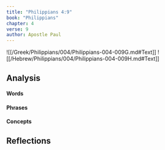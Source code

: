 ```yaml
---
title: "Philippians 4:9"
book: "Philippians"
chapter: 4
verse: 9
author: Apostle Paul
---
```

![[/Greek/Philippians/004/Philippians-004-009G.md#Text]]
![[/Hebrew/Philippians/004/Philippians-004-009H.md#Text]]

## Analysis

#### Words

#### Phrases

#### Concepts

## Reflections
